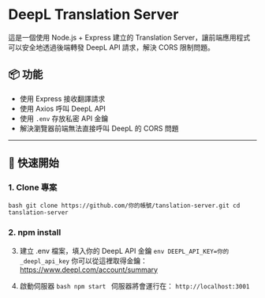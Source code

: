 # DeepL Translation Server

這是一個使用 Node.js + Express 建立的 Translation Server，讓前端應用程式可以安全地透過後端轉發 DeepL API 請求，解決 CORS 限制問題。

## 📦 功能

- 使用 Express 接收翻譯請求
- 使用 Axios 呼叫 DeepL API
- 使用 `.env` 存放私密 API 金鑰
- 解決瀏覽器前端無法直接呼叫 DeepL 的 CORS 問題

---

## 🚀 快速開始

### 1. Clone 專案
``bash
git clone https://github.com/你的帳號/tanslation-server.git
cd tanslation-server
``
### 2. npm install

3. 建立 .env 檔案，填入你的 DeepL API 金鑰
`` env
DEEPL_API_KEY=你的_deepl_api_key
``
你可以從這裡取得金鑰：https://www.deepl.com/account/summary

4. 啟動伺服器
``bash
npm start
``
伺服器將會運行在：
`http://localhost:3001`
